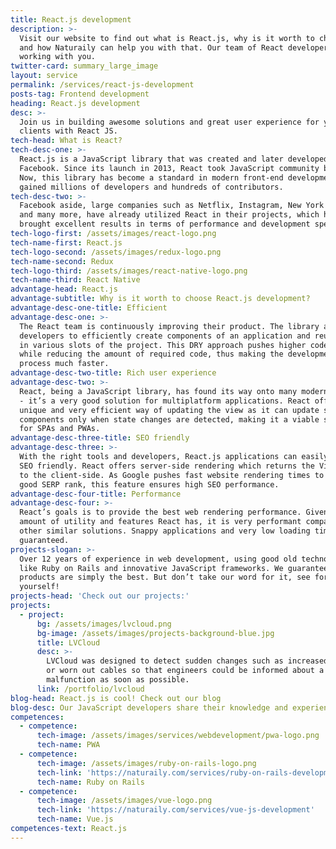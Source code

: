 ```yaml
---
title: React.js development
description: >-
  Visit our website to find out what is React.js, why is it worth to choose React.js development,
  and how Naturaily can help you with that. Our team of React developers is ready to start
  working with you.
twitter-card: summary_large_image
layout: service
permalink: /services/react-js-development
posts-tag: Frontend development
heading: React.js development
desc: >-
  Join us in building awesome solutions and great user experience for your
  clients with React JS.
tech-head: What is React?
tech-desc-one: >-
  React.js is a JavaScript library that was created and later developed at
  Facebook. Since its launch in 2013, React took JavaScript community by storm.
  Now, this library has become a standard in modern front-end development as it
  gained millions of developers and hundreds of contributors.
tech-desc-two: >-
  Facebook aside, large companies such as Netflix, Instagram, New York Times,
  and many more, have already utilized React in their projects, which has
  brought excellent results in terms of performance and development speed.
tech-logo-first: /assets/images/react-logo.png
tech-name-first: React.js
tech-logo-second: /assets/images/redux-logo.png
tech-name-second: Redux
tech-logo-third: /assets/images/react-native-logo.png
tech-name-third: React Native
advantage-head: React.js
advantage-subtitle: Why is it worth to choose React.js development?
advantage-desc-one-title: Efficient
advantage-desc-one: >-
  The React team is continuously improving their product. The library allows
  developers to efficiently create components of an application and reuse them
  in various slots of the project. This DRY approach pushes higher code quality
  while reducing the amount of required code, thus making the development
  process much faster.
advantage-desc-two-title: Rich user experience
advantage-desc-two: >-
  React, being a JavaScript library, has found its way onto many modern devices
  - it’s a very good solution for multiplatform applications. React offers a
  unique and very efficient way of updating the view as it can update separate
  components only when state changes are detected, making it a viable solution
  for SPAs and PWAs.
advantage-desc-three-title: SEO friendly
advantage-desc-three: >-
  With the right tools and developers, React.js applications can easily become
  SEO friendly. React offers server-side rendering which returns the Virtual DOM
  to the client-side. As Google pushes fast website rendering times to maintain
  good SERP rank, this feature ensures high SEO performance.
advantage-desc-four-title: Performance
advantage-desc-four: >-
  React’s goals is to provide the best web rendering performance. Given the
  amount of utility and features React has, it is very performant compared to
  other similar solutions. Snappy applications and very low loading times,
  guaranteed.
projects-slogan: >-
  Over 12 years of experience in web development, using good old technologies
  like Ruby on Rails and innovative JavaScript frameworks. We guarantee our
  products are simply the best. But don’t take our word for it, see for
  yourself!
projects-head: 'Check out our projects:'
projects:
  - project:
      bg: /assets/images/lvcloud.png
      bg-image: /assets/images/projects-background-blue.jpg
      title: LVCloud
      desc: >-
        LVCloud was designed to detect sudden changes such as increased humidity
        or worn out cables so that engineers could be informed about a possible
        malfunction as soon as possible.
      link: /portfolio/lvcloud
blog-head: React.js is cool! Check out our blog
blog-desc: Our JavaScript developers share their knowledge and experience on our blog.
competences:
  - competence:
      tech-image: /assets/images/services/webdevelopment/pwa-logo.png
      tech-name: PWA
  - competence:
      tech-image: /assets/images/ruby-on-rails-logo.png
      tech-link: 'https://naturaily.com/services/ruby-on-rails-development'
      tech-name: Ruby on Rails
  - competence:
      tech-image: /assets/images/vue-logo.png
      tech-link: 'https://naturaily.com/services/vue-js-development'
      tech-name: Vue.js
competences-text: React.js
---
```

